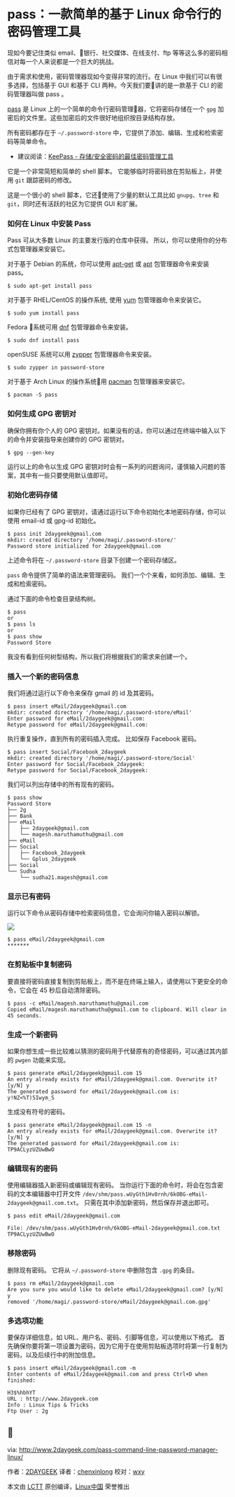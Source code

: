 pass：一款简单的基于 Linux 命令行的密码管理工具
============================================================

现如今要记住类似 email、银行、社交媒体、在线支付、ftp 等等这么多的密码相信对每一个人来说都是一个巨大的挑战。

由于需求和使用，密码管理器现如今变得非常的流行。在 Linux 中我们可以有很多选择，包括基于 GUI 和基于 CLI 两种。今天我们要讲的是一款基于 CLI 的密码管理器叫做 pass 。

[pass][2] 是 Linux 上的一个简单的命令行密码管理器，它将密码存储在一个 `gpg` 加密后的文件里。这些加密后的文件很好地组织按目录结构存放。

所有密码都存在于 `~/.password-store` 中，它提供了添加、编辑、生成和检索密码等简单命令。

- 建议阅读：[KeePass - 存储/安全密码的最佳密码管理工具][3]

它是一个非常简短和简单的 shell 脚本。 它能够临时将密码放在剪贴板上，并使用 `git` 跟踪密码的修改。

这是一个很小的 shell 脚本，它还使用了少量的默认工具比如 `gnupg`、`tree` 和 `git`，同时还有活跃的社区为它提供 GUI 和扩展。

### 如何在 Linux 中安装 Pass

Pass 可从大多数 Linux 的主要发行版的仓库中获得。 所以，你可以使用你的分布式包管理器来安装它。

对于基于 Debian 的系统，你可以使用 [apt-get][4] 或 [apt][5] 包管理器命令来安装 pass。

```
$ sudo apt-get install pass
```

对于基于 RHEL/CentOS 的操作系统, 使用 [yum][6] 包管理器命令来安装它。

```
$ sudo yum install pass
```

Fedora 系统可用 [dnf][7] 包管理器命令来安装。

```
$ sudo dnf install pass
```

openSUSE 系统可以用 [zypper][8] 包管理器命令来安装。

```
$ sudo zypper in password-store
```

对于基于 Arch Linux 的操作系统用 [pacman][9] 包管理器来安装它。

```
$ pacman -S pass
```

### 如何生成 GPG 密钥对

确保你拥有你个人的 GPG 密钥对。如果没有的话，你可以通过在终端中输入以下的命令并安装指导来创建你的 GPG 密钥对。

```
$ gpg --gen-key
```

运行以上的命令以生成 GPG 密钥对时会有一系列的问题询问，谨慎输入问题的答案，其中有一些只要使用默认值即可。

### 初始化密码存储


如果你已经有了 GPG 密钥对，请通过运行以下命令初始化本地密码存储，你可以使用 email-id 或 gpg-id 初始化。

```
$ pass init 2daygeek@gmail.com
mkdir: created directory '/home/magi/.password-store/'
Password store initialized for 2daygeek@gmail.com
```

上述命令将在 `~/.password-store` 目录下创建一个密码存储区。

`pass` 命令提供了简单的语法来管理密码。 我们一个个来看，如何添加、编辑、生成和检索密码。

通过下面的命令检查目录结构树。

```
$ pass
or
$ pass ls
or
$ pass show
Password Store
```

我没有看到任何树型结构，所以我们将根据我们的需求来创建一个。

### 插入一个新的密码信息

我们将通过运行以下命令来保存 gmail 的 id 及其密码。

```
$ pass insert eMail/2daygeek@gmail.com
mkdir: created directory '/home/magi/.password-store/eMail'
Enter password for eMail/2daygeek@gmail.com: 
Retype password for eMail/2daygeek@gmail.com:
```

执行重复操作，直到所有的密码插入完成。 比如保存 Facebook 密码。

```
$ pass insert Social/Facebook_2daygeek
mkdir: created directory '/home/magi/.password-store/Social'
Enter password for Social/Facebook_2daygeek: 
Retype password for Social/Facebook_2daygeek: 
```

我们可以列出存储中的所有现有的密码。

```
$ pass show
Password Store
├── 2g
├── Bank
├── eMail
│   ├── 2daygeek@gmail.com
│   └── magesh.maruthamuthu@gmail.com
├── eMail
├── Social
│   ├── Facebook_2daygeek
│   └── Gplus_2daygeek
├── Social
└── Sudha
    └── sudha21.magesh@gmail.com
```

### 显示已有密码

运行以下命令从密码存储中检索密码信息，它会询问你输入密码以解锁。

[![](http://www.2daygeek.com/wp-content/uploads/2017/06/pass-command-line-package-manager-for-linux-1.png)][10] 

```
$ pass eMail/2daygeek@gmail.com
*******
```

### 在剪贴板中复制密码

要直接将密码直接复制到剪贴板上，而不是在终端上输入，请使用以下更安全的命令，它会在 45 秒后自动清除密码。

```
$ pass -c eMail/magesh.maruthamuthu@gmail.com
Copied eMail/magesh.maruthamuthu@gmail.com to clipboard. Will clear in 45 seconds.
```

### 生成一个新密码

如果你想生成一些比较难以猜测的密码用于代替原有的奇怪密码，可以通过其内部的 `pwgen` 功能来实现。

```
$ pass generate eMail/2daygeek@gmail.com 15
An entry already exists for eMail/2daygeek@gmail.com. Overwrite it? [y/N] y
The generated password for eMail/2daygeek@gmail.com is:
y!NZ<%T)5Iwym_S
```

生成没有符号的密码。

```
$ pass generate eMail/2daygeek@gmail.com 15 -n
An entry already exists for eMail/2daygeek@gmail.com. Overwrite it? [y/N] y
The generated password for eMail/2daygeek@gmail.com is:
TP9ACLyzUZUwBwO
```

### 编辑现有的密码

使用编辑器插入新密码或编辑现有密码。 当你运行下面的命令时，将会在包含密码的文本编辑器中打开文件 `/dev/shm/pass.wUyGth1Hv0rnh/6kOBG-eMail-2daygeek@gmail.com.txt`。 只需在其中添加新密码，然后保存并退出即可。

```
$ pass edit eMail/2daygeek@gmail.com

File: /dev/shm/pass.wUyGth1Hv0rnh/6kOBG-eMail-2daygeek@gmail.com.txt                                                                   
TP9ACLyzUZUwBwO
```

### 移除密码

删除现有密码。 它将从 `~/.password-store` 中删除包含 `.gpg` 的条目。

```
$ pass rm eMail/2daygeek@gmail.com
Are you sure you would like to delete eMail/2daygeek@gmail.com? [y/N] y
removed '/home/magi/.password-store/eMail/2daygeek@gmail.com.gpg'
```

### 多选项功能

要保存详细信息，如 URL、用户名、密码、引脚等信息，可以使用以下格式。 首先确保你要将第一项设置为密码，因为它用于在使用剪贴板选项时将第一行复制为密码，以及后续行中的附加信息。


```
$ pass insert eMail/2daygeek@gmail.com -m
Enter contents of eMail/2daygeek@gmail.com and press Ctrl+D when finished:

H3$%hbhYT
URL : http://www.2daygeek.com
Info : Linux Tips & Tricks
Ftp User : 2g
```

--------------------------------------------------------------------------------

via: http://www.2daygeek.com/pass-command-line-password-manager-linux/

作者：[2DAYGEEK][a]
译者：[chenxinlong](https://github.com/chenxinlong)
校对：[wxy](https://github.com/wxy)

本文由 [LCTT](https://github.com/LCTT/TranslateProject) 原创编译，[Linux中国](https://linux.cn/) 荣誉推出

[a]:http://www.2daygeek.com/author/2daygeek/
[1]:http://www.2daygeek.com/author/2daygeek/
[2]:https://www.passwordstore.org/
[3]:http://www.2daygeek.com/keepass-best-linux-password-manager-arch-linux-mint-ubuntu-debian-fedora-opensuse/
[4]:http://www.2daygeek.com/apt-get-apt-cache-command-examples/
[5]:http://www.2daygeek.com/apt-command-examples/
[6]:http://www.2daygeek.com/yum-command-examples/
[7]:http://www.2daygeek.com/dnf-command-examples/
[8]:http://www.2daygeek.com/zypper-command-examples/
[9]:http://www.2daygeek.com/pacman-command-examples/
[10]:http://www.2daygeek.com/wp-content/uploads/2017/06/pass-command-line-package-manager-for-linux-1.png
